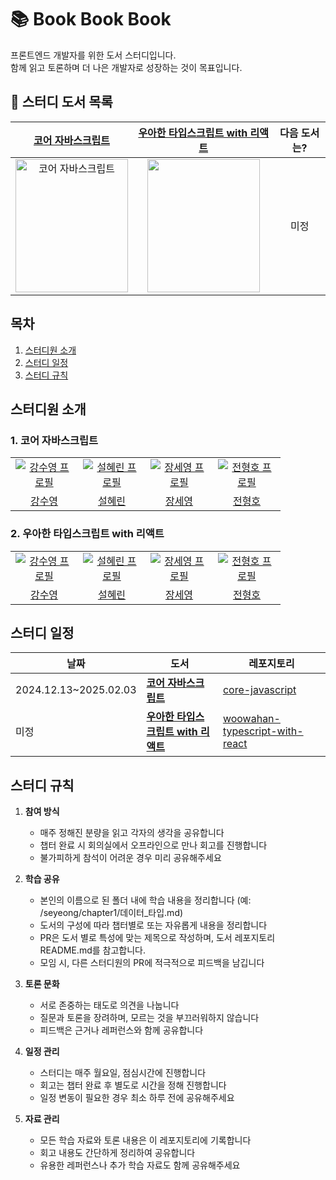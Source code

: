 # 📚 Book Book Book

프론트엔드 개발자를 위한 도서 스터디입니다. <br>
함께 읽고 토론하며 더 나은 개발자로 성장하는 것이 목표입니다.

## 📖 스터디 도서 목록

|                                                                [코어 자바스크립트](https://product.kyobobook.co.kr/detail/S000001766397)                                                                |                                                                             [우아한 타입스크립트 with 리액트](https://product.kyobobook.co.kr/detail/S000210716282)                                                                             | 다음 도서는? |
| :-----------------------------------------------------------------------------------------------------------------------------------------------------------------------------------------------------: | :---------------------------------------------------------------------------------------------------------------------------------------------------------------------------------------------------------------------------------------------: | :----------: |
| <a href="https://product.kyobobook.co.kr/detail/S000001766397"><img src="https://contents.kyobobook.co.kr/sih/fit-in/458x0/pdt/9791158391720.jpg" alt="코어 자바스크립트" width="180" height="213"></a> | <a href="https://product.kyobobook.co.kr/detail/S000210716282" alt="우아한 타입스크립트 with 리액트" width="180" height="213"><img src="https://contents.kyobobook.co.kr/sih/fit-in/458x0/pdt/9791169211567.jpg" width="180" height="213"/></a> |     미정     |

## 목차

1. [스터디원 소개](#스터디원-소개)
2. [스터디 일정](#스터디-일정)
3. [스터디 규칙](#스터디-규칙)

## 스터디원 소개

### 1. 코어 자바스크립트

<table>
  <tr>
   <td align="center" width="92px">
      <a href="https://github.com/sooyoung159" target="_blank">
        <img src="https://avatars.githubusercontent.com/u/68948735?v=4" alt="강수영 프로필" />
      </a>
    </td>
      <td align="center" width="92px">
      <a href="/" target="_blank">
        <img src=https://avatars.githubusercontent.com/u/90893364?v=4" alt="설혜린 프로필" />
      </a>
    </td>
    <td align="center" width="92px">
      <a href="https://github.com/jangseyeong" target="_blank">
        <img src="https://avatars.githubusercontent.com/u/137787915?v=4" alt="장세영 프로필" />
      </a>
    </td>
     <td align="center" width="92px">
      <a href="/" target="_blank">
        <img src=https://avatars.githubusercontent.com/u/88872409?v=4" alt="전형호 프로필" />
      </a>
    </td>
     
  </tr>
  <tr>
   <td align="center">
      <a href="https://github.com/sooyoung159" target="_blank">
        강수영
      </a>
    </td>
     <td align="center">
      <a href="https://github.com/seolhyelin" target="_blank">
        설혜린
      </a>
    </td>
    <td align="center">
      <a href="https://github.com/jangseyeong" target="_blank">
        장세영
      </a>
    </td>
     <td align="center">
      <a href="https://github.com/kamja44" target="_blank">
        전형호
      </a>
    </td>
  </tr>
</table>

### 2. 우아한 타입스크립트 with 리액트

<table>
  <tr>
   <td align="center" width="92px">
      <a href="https://github.com/sooyoung159" target="_blank">
        <img src="https://avatars.githubusercontent.com/u/68948735?v=4" alt="강수영 프로필" />
      </a>
    </td>
      <td align="center" width="92px">
      <a href="/" target="_blank">
        <img src=https://avatars.githubusercontent.com/u/90893364?v=4" alt="설혜린 프로필" />
      </a>
    </td>
    <td align="center" width="92px">
      <a href="https://github.com/jangseyeong" target="_blank">
        <img src="https://avatars.githubusercontent.com/u/137787915?v=4" alt="장세영 프로필" />
      </a>
    </td>
     <td align="center" width="92px">
      <a href="/" target="_blank">
        <img src=https://avatars.githubusercontent.com/u/88872409?v=4" alt="전형호 프로필" />
      </a>
    </td>
     
  </tr>
  <tr>
   <td align="center">
      <a href="https://github.com/sooyoung159" target="_blank">
        강수영
      </a>
    </td>
     <td align="center">
      <a href="https://github.com/seolhyelin" target="_blank">
        설혜린
      </a>
    </td>
    <td align="center">
      <a href="https://github.com/jangseyeong" target="_blank">
        장세영
      </a>
    </td>
     <td align="center">
      <a href="https://github.com/kamja44" target="_blank">
        전형호
      </a>
    </td>
  </tr>
</table>

## 스터디 일정

<table>
  <thead>
    <tr>
      <th>날짜</th>
      <th>도서</th>
      <th>레포지토리</th>
    </tr>
  </thead>
  <tbody>
    <tr>
      <td>2024.12.13~2025.02.03</td>
      <td>
        <strong>
          <a href="https://product.kyobobook.co.kr/detail/S000001766397">
            코어 자바스크립트
          </a>
        </strong>
      </td>
      <td>
        <a href="https://github.com/bookbookbook-fe/core-javascript">core-javascript</a>
      </td>
    </tr>
    <tr>
      <td>미정</td>
      <td>
        <strong>
          <a href="https://product.kyobobook.co.kr/detail/S000210716282">
            우아한 타입스크립트 with 리액트
          </a>
        </strong>
      </td>
      <td>
        <a href="https://github.com/bookbookbook-fe/woowahan-typescript-with-react">woowahan-typescript-with-react</a>
      </td>
    </tr>
  </tbody>
</table>

## 스터디 규칙

1. **참여 방식**

   - 매주 정해진 분량을 읽고 각자의 생각을 공유합니다
   - 챕터 완료 시 회의실에서 오프라인으로 만나 회고를 진행합니다
   - 불가피하게 참석이 어려운 경우 미리 공유해주세요

2. **학습 공유**

   - 본인의 이름으로 된 폴더 내에 학습 내용을 정리합니다 (예: /seyeong/chapter1/데이터\_타입.md)
   - 도서의 구성에 따라 챕터별로 또는 자유롭게 내용을 정리합니다
   - PR은 도서 별로 특성에 맞는 제목으로 작성하며, 도서 레포지토리 README.md를 참고합니다.
   - 모임 시, 다른 스터디원의 PR에 적극적으로 피드백을 남깁니다

3. **토론 문화**

   - 서로 존중하는 태도로 의견을 나눕니다
   - 질문과 토론을 장려하며, 모르는 것을 부끄러워하지 않습니다
   - 피드백은 근거나 레퍼런스와 함께 공유합니다

4. **일정 관리**

   - 스터디는 매주 월요일, 점심시간에 진행합니다
   - 회고는 챕터 완료 후 별도로 시간을 정해 진행합니다
   - 일정 변동이 필요한 경우 최소 하루 전에 공유해주세요

5. **자료 관리**
   - 모든 학습 자료와 토론 내용은 이 레포지토리에 기록합니다
   - 회고 내용도 간단하게 정리하여 공유합니다
   - 유용한 레퍼런스나 추가 학습 자료도 함께 공유해주세요
